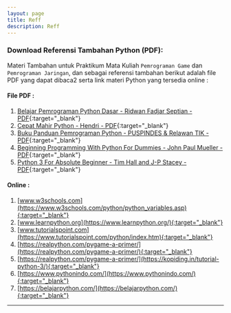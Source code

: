 ```yaml
---
layout: page
title: Reff
description: Reff
---
```

### Download Referensi Tambahan Python (PDF):

Materi Tambahan untuk Praktikum Mata Kuliah `Pemrograman Game` dan `Pemrograman Jaringan`, dan sebagai referensi tambahan berikut adalah file PDF yang dapat dibaca2 serta link materi Python yang tersedia online :


#### File PDF :
1. [Belajar Pemrograman Python Dasar - Ridwan Fadjar Septian - PDF](assets/reff/pgame/python-dasar-poss-upi.pdf){:target="_blank"}
2. [Cepat Mahir Python - Hendri - PDF](assets/reff/pgame/cepat-mahir-python-kuliahkomputer.pdf){:target="_blank"}
3. [Buku Panduan Pemrograman Python - PUSPINDES & Relawan TIK - PDF](assets/reff/pgame/Buku_Pengenalan_Python.pdf){:target="_blank"}
4. [Beginning Programming With Python For Dummies - John Paul Mueller - PDF](assets/reff/pgame/Beginning_Programming_with_Python_for_Dummies.pdf){:target="_blank"}
5. [Python 3 For Absolute Beginner - Tim Hall and J-P Stacey - PDF](assets/reff/pgame/Python_3_for_Absolute_Beginners.pdf){:target="_blank"}

#### Online  :
1. [www.w3schools.com](https://www.w3schools.com/python/python_variables.asp){:target="_blank"}
2. [www.learnpython.org](https://www.learnpython.org/){:target="_blank"}
3. [www.tutorialspoint.com](https://www.tutorialspoint.com/python/index.htm){:target="_blank"}
4. [https://realpython.com/pygame-a-primer/](https://realpython.com/pygame-a-primer/){:target="_blank"}
4. [https://realpython.com/pygame-a-primer/](https://kopiding.in/tutorial-python-3/){:target="_blank"}
4. [https://www.pythonindo.com/](https://www.pythonindo.com/){:target="_blank"}
4. [https://belajarpython.com/](https://belajarpython.com/){:target="_blank"}

***
